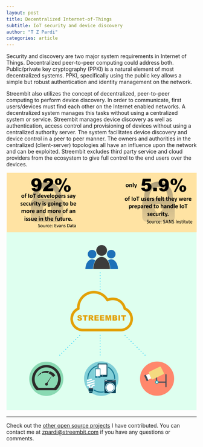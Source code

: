```yaml
---
layout: post
title: Decentralized Internet-of-Things
subtitle: IoT security and device discovery
author: "T Z Pardi"
categories: article
---
```


Security and discovery are two major system requirements in Internet of Things. Decentralized peer-to-peer computing could address both. Public/private key cryptography (PPKI) is a natural element of most decentralized systems. PPKI, specifically using the public key allows a simple but robust authentication and identity management on the network. 

Streembit also utilizes the concept of decentralized, peer-to-peer computing to perform device discovery. In order to communicate, first users/devices must find each other on the Internet enabled networks. A decentralized system manages this tasks without using a centralized system or service. Streembit manages device discovery as well as authentication, access control and provisioning of devices without using a centralized authority server. The system facilitates device discovery and device control in a peer to peer manner. The owners and authorities in the centralized (client-server) topologies all have an influence upon the network and can be exploited. Streembit excludes third party service and cloud providers from the ecosystem to give full control to the end users over the devices.


![Streembit IoT](../img/streembit_iot.png)


-------

Check out the [other open source projects](https://github.com/zsoltpardi) I have contributed. You can contact me at zpardi@streembit.com if you have any questions or comments.
